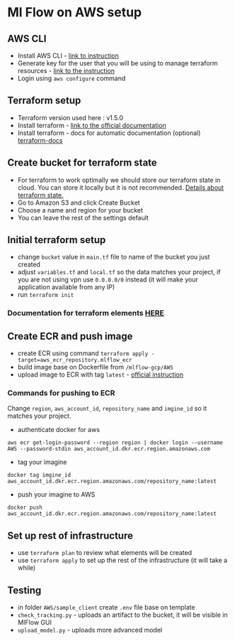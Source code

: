 # Ml Flow on AWS setup
## AWS CLI
- Install AWS CLI - [link to instruction](https://docs.aws.amazon.com/cli/latest/userguide/getting-started-install.html)
- Generate key for the user that you will be using to manage terraform resources - [link to the instruction](https://docs.aws.amazon.com/powershell/latest/userguide/pstools-appendix-sign-up.html)
- Login using `aws configure` command

## Terraform setup
- Terraform version used here :  v1.5.0
- Install terraform - [link to the official documentation](https://developer.hashicorp.com/terraform/tutorials/aws-get-started/install-cli)
- Install terraform - docs for automatic documentation (optional) [terraform-docs](https://terraform-docs.io/user-guide/installation/)

## Create bucket for terraform state
- For terraform to work optimally we should store our terraform state in cloud. You can store it locally but it is not recommended. [Details about terraform state.](https://developer.hashicorp.com/terraform/language/state)
- Go to Amazon S3 and click Create Bucket
- Choose a name and region for your bucket 
- You can leave the rest of the settings default

## Initial terraform setup
- change `bucket` value in `main.tf` file to name of the bucket you just created
- adjust `variables.tf` and `local.tf` so the data matches your project, if you are not using vpn use `0.0.0.0/0` instead (it will make your application available from any IP)
- run `terraform init`

### Documentation for terraform elements [HERE](terraform/AWS/README.md)

## Create ECR and push image
- create ECR using command `terraform apply -target=aws_ecr_repository.mlflow_ecr`
- build image base on Dockerfile from `/mlflow-gcp/AWS`
- upload image to ECR with tag `latest` - [official instruction](https://docs.aws.amazon.com/AmazonECR/latest/userguide/docker-push-ecr-image.html)


### Commands for pushing to ECR
Change `region`, `aws_account_id`, `repository_name` and `imgine_id`
so it matches your project.

- authenticate docker for aws 

`aws ecr get-login-password --region region | docker login --username AWS --password-stdin aws_account_id.dkr.ecr.region.amazonaws.com`

- tag your imagine 

`docker tag imgine_id aws_account_id.dkr.ecr.region.amazonaws.com/repository_name:latest`

- push your imagine to AWS

`docker push aws_account_id.dkr.ecr.region.amazonaws.com/repository_name:latest`

## Set up rest of infrastructure 
- use `terraform plan` to review what elements will be created 
- use `terraform apply` to set up the rest of the infrastructure (it will take a while)

## Testing 
- in folder `AWS/sample_client` create `.env` file base on template
- `check_tracking.py` - uploads an artifact to the bucket, it will be visible in MlFlow GUI 
- `upload_model.py` - uploads more advanced model